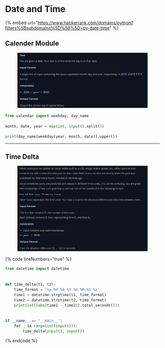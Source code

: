 # Date and Time

{% embed url="https://www.hackerrank.com/domains/python?filters%5Bsubdomains%5D%5B%5D=py-date-time" %}

## Calender Module

<figure><img src="../.gitbook/assets/image (170).png" alt=""><figcaption></figcaption></figure>

```python
from calendar import weekday, day_name

month, date, year = map(int, input().split())

print(day_name[weekday(year, month, date)].upper())
```

***

## Time Delta

<figure><img src="../.gitbook/assets/image (171).png" alt=""><figcaption></figcaption></figure>

{% code lineNumbers="true" %}
```python
from datetime import datetime


def time_delta(t1, t2):
    time_format = '%a %d %b %Y %H:%M:%S %z'
    time1 = datetime.strptime(t1, time_format)
    time2 = datetime.strptime(t2, time_format)
    print(int((abs(time1 - time2)).total_seconds()))


if __name__ == '__main__':
    for _ in range(int(input())):
        time_delta(input(), input())
```
{% endcode %}
